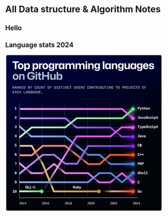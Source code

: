 # All Data structure & Algorithm Notes

## Hello

## Language stats 2024

![Language stats](language.png)
